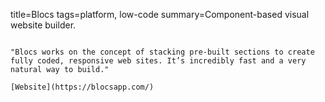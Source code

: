 title=Blocs
tags=platform, low-code
summary=Component-based visual website builder.
~~~~~~

"Blocs works on the concept of stacking pre-built sections to create fully coded, responsive web sites. It’s incredibly fast and a very natural way to build."

[Website](https://blocsapp.com/)

